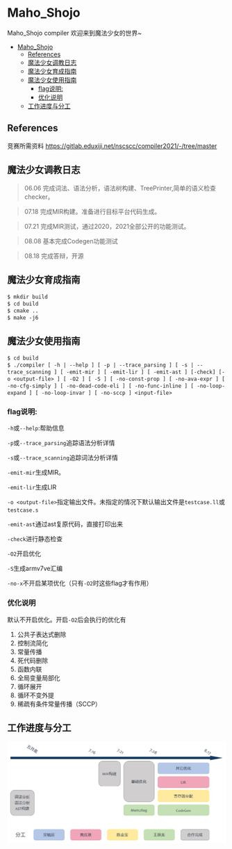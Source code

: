 # Maho_Shojo
Maho_Shojo compiler 欢迎来到魔法少女的世界~

- [Maho_Shojo](#maho_shojo)
  - [References](#references)
  - [魔法少女调教日志](#魔法少女调教日志)
  - [魔法少女育成指南](#魔法少女育成指南)
  - [魔法少女使用指南](#魔法少女使用指南)
    - [flag说明:](#flag说明)
    - [优化说明](#优化说明)
  - [工作进度与分工](#工作进度与分工)

## References
竞赛所需资料
https://gitlab.eduxiji.net/nscscc/compiler2021/-/tree/master


## 魔法少女调教日志
> 06.06 完成词法、语法分析，语法树构建、TreePrinter,简单的语义检查checker。

> 07.18 完成MIR构建。准备进行目标平台代码生成。

> 07.21 完成MIR测试，通过2020，2021全部公开的功能测试。

> 08.08 基本完成Codegen功能测试

> 08.18 完成答辩，开源

## 魔法少女育成指南
```shell
$ mkdir build
$ cd build
$ cmake ..
$ make -j6
```

## 魔法少女使用指南
```shell
$ cd build
$ ./compiler [ -h | --help ] [ -p | --trace_parsing ] [ -s | --trace_scanning ] [ -emit-mir ] [ -emit-lir ] [ -emit-ast ] [-check] [-o <output-file> ] [ -O2 ] [ -S ] [ -no-const-prop ] [ -no-ava-expr ] [ -no-cfg-simply ] [ -no-dead-code-eli ] [ -no-func-inline ] [ -no-loop-expand ] [ -no-loop-invar ] [ -no-sccp ] <input-file>
```

### flag说明:

`-h`或`--help`:帮助信息

`-p`或`--trace_parsing`追踪语法分析详情

`-s`或`--trace_scanning`追踪词法分析详情

`-emit-mir`生成MIR。

`-emit-lir`生成LIR

`-o <output-file>`指定输出文件。未指定的情况下默认输出文件是`testcase.ll`或`testcase.s`

`-emit-ast`通过ast复原代码，直接打印出来

`-check`进行静态检查

`-O2`开启优化

`-S`生成armv7ve汇编

`-no-x`不开启某项优化（只有`-O2`时这些flag才有作用）

### 优化说明

默认不开启优化。开启`-O2`后会执行的优化有

1. 公共子表达式删除
2. 控制流简化
3. 常量传播
4. 死代码删除
5. 函数内联
6. 全局变量局部化
7. 循环展开
8. 循环不变外提
9. 稀疏有条件常量传播（SCCP）

## 工作进度与分工

![](./media/1.PNG)